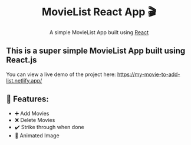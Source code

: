 <h1 align="center">MovieList React App  🎬</h1>  
<p align="center">
    A simple MovieList App built using <a href="https://reactjs.org/">React</a>
</p>

## This is a super simple MovieList App built using React.js

You can view a live demo of the project here: https://my-movie-to-add-list.netlify.app/

## 🙂 Features:

- ➕ Add Movies
- ❌ Delete Movies
- ✔️ Strike through when done
- 🔮 Animated Image
